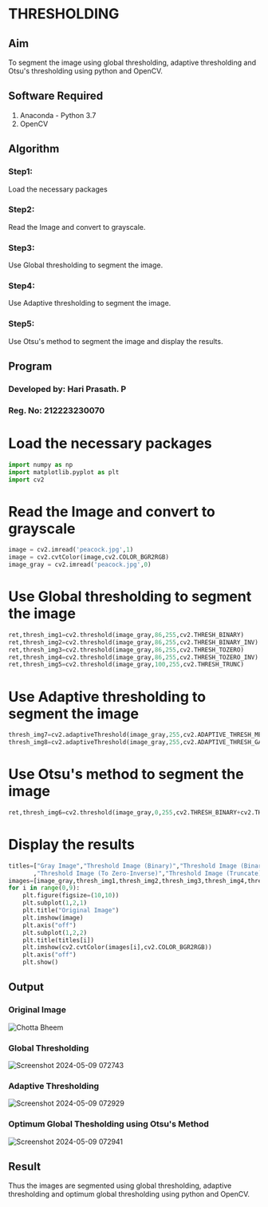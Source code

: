 # THRESHOLDING
## Aim
To segment the image using global thresholding, adaptive thresholding and Otsu's thresholding using python and OpenCV.

## Software Required
1. Anaconda - Python 3.7
2. OpenCV

## Algorithm

### Step1:
Load the necessary packages

### Step2:
Read the Image and convert to grayscale.

### Step3:
Use Global thresholding to segment the image.

### Step4:
Use Adaptive thresholding to segment the image.

### Step5:
Use Otsu's method to segment the image and display the results.

## Program
### Developed by: Hari Prasath. P
### Reg. No: 212223230070

# Load the necessary packages

```python
import numpy as np
import matplotlib.pyplot as plt
import cv2
```

# Read the Image and convert to grayscale

```python
image = cv2.imread('peacock.jpg',1)
image = cv2.cvtColor(image,cv2.COLOR_BGR2RGB)
image_gray = cv2.imread('peacock.jpg',0)
```

# Use Global thresholding to segment the image

```python
ret,thresh_img1=cv2.threshold(image_gray,86,255,cv2.THRESH_BINARY)
ret,thresh_img2=cv2.threshold(image_gray,86,255,cv2.THRESH_BINARY_INV)
ret,thresh_img3=cv2.threshold(image_gray,86,255,cv2.THRESH_TOZERO)
ret,thresh_img4=cv2.threshold(image_gray,86,255,cv2.THRESH_TOZERO_INV)
ret,thresh_img5=cv2.threshold(image_gray,100,255,cv2.THRESH_TRUNC)
```

# Use Adaptive thresholding to segment the image

```python
thresh_img7=cv2.adaptiveThreshold(image_gray,255,cv2.ADAPTIVE_THRESH_MEAN_C,cv2.THRESH_BINARY,11,2)
thresh_img8=cv2.adaptiveThreshold(image_gray,255,cv2.ADAPTIVE_THRESH_GAUSSIAN_C,cv2.THRESH_BINARY,11,2)
```

# Use Otsu's method to segment the image 

```python
ret,thresh_img6=cv2.threshold(image_gray,0,255,cv2.THRESH_BINARY+cv2.THRESH_OTSU)
```

# Display the results

```python
titles=["Gray Image","Threshold Image (Binary)","Threshold Image (Binary Inverse)","Threshold Image (To Zero)"
       ,"Threshold Image (To Zero-Inverse)","Threshold Image (Truncate)","Otsu","Adaptive Threshold (Mean)","Adaptive Threshold (Gaussian)"]
images=[image_gray,thresh_img1,thresh_img2,thresh_img3,thresh_img4,thresh_img5,thresh_img6,thresh_img7,thresh_img8]
for i in range(0,9):
    plt.figure(figsize=(10,10))
    plt.subplot(1,2,1)
    plt.title("Original Image")
    plt.imshow(image)
    plt.axis("off")
    plt.subplot(1,2,2)
    plt.title(titles[i])
    plt.imshow(cv2.cvtColor(images[i],cv2.COLOR_BGR2RGB))
    plt.axis("off")
    plt.show()
```

## Output

### Original Image

![Chotta Bheem](https://github.com/Hari-Prasath-P-08/Thresholdingg/assets/139455593/228e6c75-1db2-4be4-9b2b-6b3c01e25aac)

### Global Thresholding

![Screenshot 2024-05-09 072743](https://github.com/Hari-Prasath-P-08/Thresholdingg/assets/139455593/461ad09f-47fa-4efa-884e-256c51d587b0)

### Adaptive Thresholding

![Screenshot 2024-05-09 072929](https://github.com/Hari-Prasath-P-08/Thresholdingg/assets/139455593/4681dfd1-1011-4561-80bb-7dfd96a2be0a)

### Optimum Global Thesholding using Otsu's Method

![Screenshot 2024-05-09 072941](https://github.com/Hari-Prasath-P-08/Thresholdingg/assets/139455593/fb4c4af2-652e-4ef1-a822-b377912c7b73)

## Result
Thus the images are segmented using global thresholding, adaptive thresholding and optimum global thresholding using python and OpenCV.
